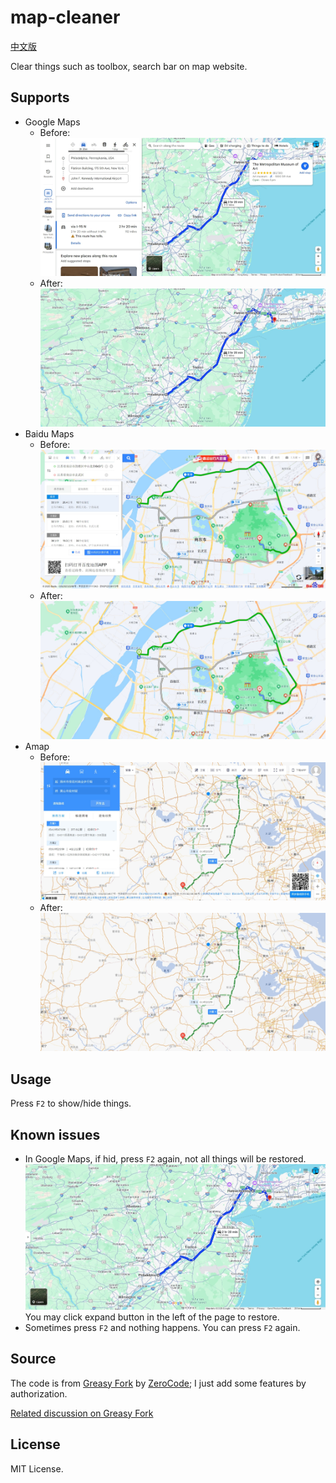 # map-cleaner

[中文版](README_zh.md)

Clear things such as toolbox, search bar on map website.

## Supports

- Google Maps
  - Before: ![before](./img/google-before.jpeg)
  - After: ![after](./img/google-after.jpeg)
- Baidu Maps
  - Before: ![before](./img/baidu-before.jpeg)
  - After: ![after](./img/baidu-after.jpeg)
- Amap
  - Before: ![before](./img/amap-before.jpeg)
  - After: ![after](./img/amap-after.jpeg)

## Usage

Press `F2` to show/hide things.

## Known issues

- In Google Maps, if hid, press `F2` again, not all things will be restored. 
  ![Not all things will be restored](./img/google-after-after.jpeg)
  You may click expand button in the left of the page to restore.
- Sometimes press `F2` and nothing happens. You can press `F2` again.

## Source

The code is from [Greasy Fork](https://greasyfork.org/zh-CN/scripts/22954-hide-search-box-for-google-maps-baidu-maps) by [ZeroCode](https://greasyfork.org/zh-CN/users/64223-zerocode); I just add some features by authorization.

[Related discussion on Greasy Fork](https://greasyfork.org/zh-CN/scripts/22954-hide-search-box-for-google-maps-baidu-maps/discussions/201650)

## License

MIT License.